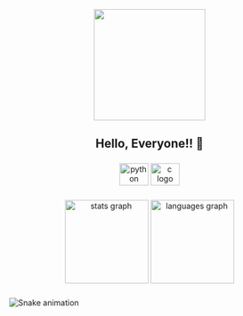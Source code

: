 <div align="center">
  <img height="200" src="https://cdn.discordapp.com/attachments/910183831963844619/1053725090593914962/e18518c6d24257c6fb02e3c95a862d85.gif"  />
</div>

###

<h2 align="center">Hello, Everyone!! 👋</h2>

###

<div align="center">
  <img src="https://cdn.jsdelivr.net/gh/devicons/devicon/icons/python/python-original.svg" height="40" width="52" alt="python logo"  />
  <img src="https://cdn.jsdelivr.net/gh/devicons/devicon/icons/c/c-original.svg" height="40" width="52" alt="c logo"  />
</div>

###

<div align="center">
  <img src="https://github-readme-stats.vercel.app/api?hide_title=false&hide_rank=false&show_icons=true&include_all_commits=true&count_private=true&disable_animations=false&theme=nord&locale=en&hide_border=false&username=Touchy-o" height="150" alt="stats graph"  />
  <img src="https://github-readme-stats.vercel.app/api/top-langs?locale=en&hide_title=false&layout=compact&card_width=320&langs_count=5&theme=nord&hide_border=false&username=Touchy-o" height="150" alt="languages graph"  />
</div>

###

<img src="https://raw.githubusercontent.com/Touchy-o/Touchy-o/blob/output/snake.svg" alt="Snake animation" />

###
